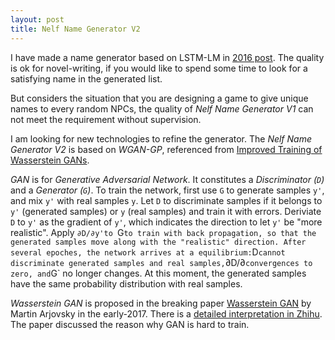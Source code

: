 ```yaml
---
layout: post
title: Nelf Name Generator V2
---
```


I have made a name generator based on LSTM-LM in [2016 post](2016/07/27/nelf-name/generator/). The quality is ok for novel-writing, if you would like to spend some time to look for a satisfying name in the generated list.

But considers the situation that you are designing a game to give unique names to every random NPCs, the quality of *Nelf Name Generator V1* can not meet the requirement without supervision.

I am looking for new technologies to refine the generator. The *Nelf Name Generator V2* is based on *WGAN-GP*, referenced from [Improved Training of Wasserstein GANs](https://arxiv.org/abs/1704.00028).

*GAN* is for *Generative Adversarial Network*. It constitutes a *Discriminator (`D`)* and a *Generator (`G`)*. To train the network, first use `G` to generate samples `y'`, and mix `y'` with real samples `y`. Let `D` to discriminate samples if it belongs to `y'` (generated samples) or `y` (real samples) and train it with errors. Deriviate `D` to `y'` as the gradient of `y'`, which indicates the direction to let `y'` be "more realistic". Apply `∂D/∂y'to `G` to train with back propagation, so that the generated samples move along with the "realistic" direction. After several epoches, the network arrives at a equilibrium: `D` cannot discriminate generated samples and real samples, `∂D/∂` convergences to zero, and `G` no longer changes. At this moment, the generated samples have the same probability distribution with real samples.

*Wasserstein GAN* is proposed in the breaking paper [Wasserstein GAN](https://arxiv.org/abs/1701.07875) by Martin Arjovsky in the early-2017. There is a [detailed interpretation in Zhihu](https://zhuanlan.zhihu.com/p/25071913). The paper discussed the reason why GAN is hard to train.
